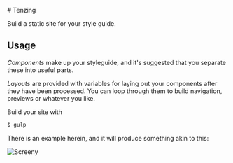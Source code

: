 # Tenzing

Build a static site for your style guide.

## Usage

*Components* make up your styleguide, and it's suggested that you separate these into useful parts. 

*Layouts* are provided with variables for laying out your components after they have been processed. You can loop through them to build navigation, previews or whatever you like.

Build your site with

```bash
$ gulp
```

There is an example herein, and it will produce something akin to this:

![Screeny](https://cloud.githubusercontent.com/assets/67624/2861584/6853c78e-d1e1-11e3-8558-9e9bd8a4bc8c.png)
